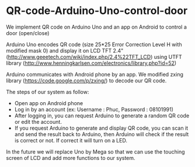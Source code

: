 QR-code-Arduino-Uno-control-door
================================

We implement QR code on Arduino Uno and an app on Android to control a door (open/close)

Arduino Uno encodes QR code (size 25*25 Error Correction Level H with modified mask 0) and display it on LCD TFT 2.4"
(http://www.geeetech.com/wiki/index.php/2.4%22TFT_LCD) using UTFT library (http://www.henningkarlsen.com/electronics/library.php?id=52)

Arduino communicates with Android phone by an app. We modified zxing library (https://code.google.com/p/zxing/) to 
decode our QR code.

The steps of our system as follow:

- Open app on Android phone
- Log in by an account (ex: Username : Phuc, Password : 08101991)
- After logging in, you can request Arduino to generate a random QR code or edit the account.
- If you request Arduino to generate and display QR code, you can scan it and send the result back to Arduino, then
Arduino will check if the result is correct or not. If correct it will turn on a LED.

In the future we will replace Uno by Mega so that we can use the touching screen of LCD and add more functions to our system.

